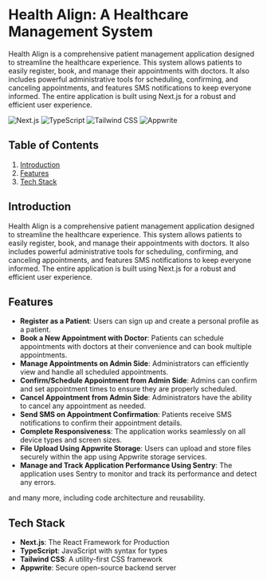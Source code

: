 # Health Align: A Healthcare Management System

Health Align is a comprehensive patient management application designed to streamline the healthcare experience. This system allows patients to easily register, book, and manage their appointments with doctors. It also includes powerful administrative tools for scheduling, confirming, and canceling appointments, and features SMS notifications to keep everyone informed. The entire application is built using Next.js for a robust and efficient user experience.

![Next.js](https://img.shields.io/badge/Next.js-000000?style=flat&logo=nextdotjs&logoColor=white)
![TypeScript](https://img.shields.io/badge/TypeScript-3178C6?style=flat&logo=typescript&logoColor=white)
![Tailwind CSS](https://img.shields.io/badge/Tailwind_CSS-06B6D4?style=flat&logo=tailwindcss&logoColor=white)
![Appwrite](https://img.shields.io/badge/Appwrite-FF3E00?style=flat&logo=appwrite&logoColor=white)

## Table of Contents
1. [Introduction](#introduction)
2. [Features](#features)
3. [Tech Stack](#tech-stack)

## Introduction
Health Align is a comprehensive patient management application designed to streamline the healthcare experience. This system allows patients to easily register, book, and manage their appointments with doctors. It also includes powerful administrative tools for scheduling, confirming, and canceling appointments, and features SMS notifications to keep everyone informed. The entire application is built using Next.js for a robust and efficient user experience.

## Features
- **Register as a Patient**: Users can sign up and create a personal profile as a patient.
- **Book a New Appointment with Doctor**: Patients can schedule appointments with doctors at their convenience and can book multiple appointments.
- **Manage Appointments on Admin Side**: Administrators can efficiently view and handle all scheduled appointments.
- **Confirm/Schedule Appointment from Admin Side**: Admins can confirm and set appointment times to ensure they are properly scheduled.
- **Cancel Appointment from Admin Side**: Administrators have the ability to cancel any appointment as needed.
- **Send SMS on Appointment Confirmation**: Patients receive SMS notifications to confirm their appointment details.
- **Complete Responsiveness**: The application works seamlessly on all device types and screen sizes.
- **File Upload Using Appwrite Storage**: Users can upload and store files securely within the app using Appwrite storage services.
- **Manage and Track Application Performance Using Sentry**: The application uses Sentry to monitor and track its performance and detect any errors.

and many more, including code architecture and reusability.

## Tech Stack
- **Next.js**: The React Framework for Production
- **TypeScript**: JavaScript with syntax for types
- **Tailwind CSS**: A utility-first CSS framework
- **Appwrite**: Secure open-source backend server
